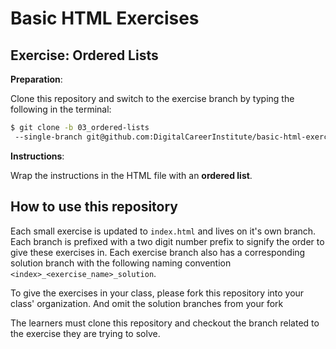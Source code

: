 # Basic HTML Exercises

## Exercise: Ordered Lists

**Preparation**:

Clone this repository and switch to the exercise branch by typing the following in the terminal:

```bash
$ git clone -b 03_ordered-lists
 --single-branch git@github.com:DigitalCareerInstitute/basic-html-exercises.git
```

**Instructions**:

Wrap the instructions in the HTML file with an **ordered list**.

## How to use this repository

Each small exercise is updated to `index.html` and lives on it's own branch. Each branch is prefixed with a two digit number prefix to signify the order to give these exercises in. Each exercise branch also has a corresponding solution branch with the following naming convention `<index>_<exercise_name>_solution`.

To give the exercises in your class, please fork this repository into your class' organization. And omit the solution branches from your fork

The learners must clone this repository and checkout the branch related to the exercise they are trying to solve.
